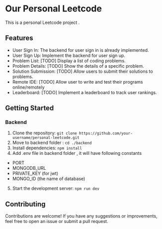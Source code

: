# Our Personal Leetcode

This is a personal Leetcode project .

## Features

- User Sign In: The backend for user sign in is already implemented.
- User Sign Up: Implement the backend for user sign up.
- Problem List: [TODO] Display a list of coding problems.
- Problem Details: [TODO] Show the details of a specific problem.
- Solution Submission: [TODO] Allow users to submit their solutions to problems.
- Remote IDE: [TODO] Allow user to write and test their programs online/remotely
- Leaderboard: [TODO] Implement a leaderboard to track user rankings.

## Getting Started

### Backend
 
1. Clone the repository: `git clone https://github.com/your-username/personal-leetcode.git`
2. Move to backend folder : `cd ./backend`
3. Install dependencies: `npm install`
4. Add .env file in backend folder , it will have following constants

- PORT
- MONGODB_URL
- PRIVATE_KEY (for jwt)
- MONGO_ID (the name of database)

5. Start the development server: `npm run dev`

## Contributing

Contributions are welcome! If you have any suggestions or improvements, feel free to open an issue or submit a pull request.

